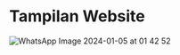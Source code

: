 Tampilan Website
================
![WhatsApp Image 2024-01-05 at 01 42 52](https://github.com/FikkoMuharavid/Klasifikasi-Gandum/assets/114418487/eb2bf800-2881-4784-b865-51206220e47c)
